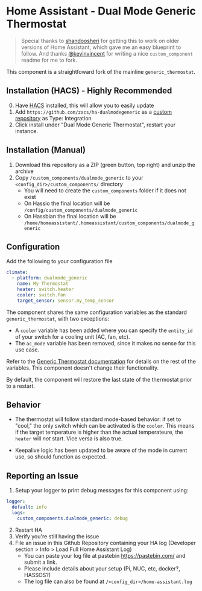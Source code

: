 # Home Assistant - Dual Mode Generic Thermostat

> Special thanks to [shandoosheri](https://community.home-assistant.io/t/heat-cool-generic-thermostat/76443) for getting this to work on older versions of Home Assistant, which gave me an easy blueprint to follow. And thanks [@kevinvincent](https://github.com/kevinvincent) for writing a nice `custom_component` readme for me to fork. 

This component is a straightfoward fork of the mainline `generic_thermostat`. 

## Installation (HACS) - Highly Recommended
0. Have [HACS](https://custom-components.github.io/hacs/installation/manual/) installed, this will allow you to easily update
1. Add `https://github.com/zacs/ha-dualmodegeneric` as a [custom repository](https://custom-components.github.io/hacs/usage/settings/#add-custom-repositories) as Type: Integration
2. Click install under "Dual Mode Generic Thermostat", restart your instance.

## Installation (Manual)
1. Download this repository as a ZIP (green button, top right) and unzip the archive
2. Copy `/custom_components/dualmode_generic` to your `<config_dir>/custom_components/` directory
   * You will need to create the `custom_components` folder if it does not exist
   * On Hassio the final location will be `/config/custom_components/dualmode_generic`
   * On Hassbian the final location will be `/home/homeassistant/.homeassistant/custom_components/dualmode_generic`

## Configuration
Add the following to your configuration file

```yaml
climate:
  - platform: dualmode_generic
    name: My Thermostat
    heater: switch.heater
    cooler: switch.fan
    target_sensor: sensor.my_temp_sensor
```

The component shares the same configuration variables as the standard `generic_thermostat`, with two exceptions:
* A `cooler` variable has been added where you can specify the `entity_id` of your switch for a cooling unit (AC, fan, etc).
* The `ac_mode` variable has been removed, since it makes no sense for this use case. 

Refer to the [Generic Thermostat documentation](https://www.home-assistant.io/components/generic_thermostat/) for details on the rest of the variables. This component doesn't change their functionality.

By default, the component will restore the last state of the thermostat prior to a restart. 

## Behavior

* The thermostat will follow standard mode-based behavior: if set to "cool," the only switch which can be activated is the `cooler`. This means if the target temperature is higher than the actual temperateure, the `heater` will _not_ start. Vice versa is also true. 

* Keepalive logic has been updated to be aware of the mode in current use, so should function as expected. 

## Reporting an Issue
1. Setup your logger to print debug messages for this component using:
```yaml
logger:
  default: info
  logs:
    custom_components.dualmode_generic: debug
```
2. Restart HA
3. Verify you're still having the issue
4. File an issue in this Github Repository containing your HA log (Developer section > Info > Load Full Home Assistant Log)
   * You can paste your log file at pastebin https://pastebin.com/ and submit a link.
   * Please include details about your setup (Pi, NUC, etc, docker?, HASSOS?)
   * The log file can also be found at `/<config_dir>/home-assistant.log`